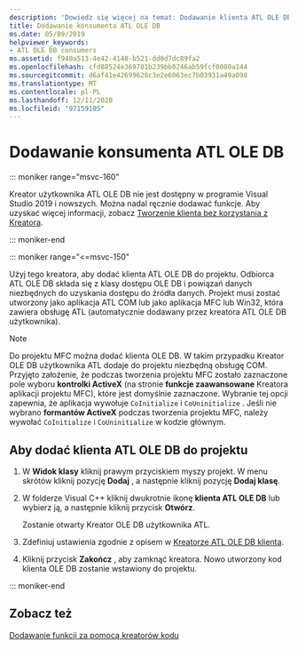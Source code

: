 ```yaml
---
description: 'Dowiedz się więcej na temat: Dodawanie klienta ATL OLE DB'
title: Dodawanie konsumenta ATL OLE DB
ms.date: 05/09/2019
helpviewer_keywords:
- ATL OLE DB consumers
ms.assetid: f940a513-4e42-4148-b521-dd0d7dc89fa2
ms.openlocfilehash: cfd88524e369781b239bb0246ab59fcf0080a144
ms.sourcegitcommit: d6af41e42699628c3e2e6063ec7b03931a49a098
ms.translationtype: MT
ms.contentlocale: pl-PL
ms.lasthandoff: 12/11/2020
ms.locfileid: "97159105"
---
```

# <a name="adding-an-atl-ole-db-consumer"></a>Dodawanie konsumenta ATL OLE DB

::: moniker range="msvc-160"

Kreator użytkownika ATL OLE DB nie jest dostępny w programie Visual Studio 2019 i nowszych. Można nadal ręcznie dodawać funkcje. Aby uzyskać więcej informacji, zobacz [Tworzenie klienta bez korzystania z Kreatora](../../data/oledb/creating-a-consumer-without-using-a-wizard.md).

::: moniker-end

::: moniker range="<=msvc-150"

Użyj tego kreatora, aby dodać klienta ATL OLE DB do projektu. Odbiorca ATL OLE DB składa się z klasy dostępu OLE DB i powiązań danych niezbędnych do uzyskania dostępu do źródła danych. Projekt musi zostać utworzony jako aplikacja ATL COM lub jako aplikacja MFC lub Win32, która zawiera obsługę ATL (automatycznie dodawany przez kreatora ATL OLE DB użytkownika).

> [!NOTE]
> Do projektu MFC można dodać klienta OLE DB. W takim przypadku Kreator OLE DB użytkownika ATL dodaje do projektu niezbędną obsługę COM. Przyjęto założenie, że podczas tworzenia projektu MFC zostało zaznaczone pole wyboru **kontrolki ActiveX** (na stronie **funkcje zaawansowane** Kreatora aplikacji projektu MFC), które jest domyślnie zaznaczone. Wybranie tej opcji zapewnia, że aplikacja wywołuje `CoInitialize` i `CoUninitialize` . Jeśli nie wybrano **formantów ActiveX** podczas tworzenia projektu MFC, należy wywołać `CoInitialize` i `CoUninitialize` w kodzie głównym.

## <a name="to-add-an-atl-ole-db-consumer-to-your-project"></a>Aby dodać klienta ATL OLE DB do projektu

1. W **Widok klasy** kliknij prawym przyciskiem myszy projekt. W menu skrótów kliknij pozycję **Dodaj** , a następnie kliknij pozycję **Dodaj klasę**.

1. W folderze Visual C++ kliknij dwukrotnie ikonę **klienta ATL OLE DB** lub wybierz ją, a następnie kliknij przycisk **Otwórz**.

   Zostanie otwarty Kreator OLE DB użytkownika ATL.

1. Zdefiniuj ustawienia zgodnie z opisem w [Kreatorze ATL OLE DB klienta](../../atl/reference/atl-ole-db-consumer-wizard.md).

1. Kliknij przycisk **Zakończ** , aby zamknąć kreatora. Nowo utworzony kod klienta OLE DB zostanie wstawiony do projektu.

::: moniker-end

## <a name="see-also"></a>Zobacz też

[Dodawanie funkcji za pomocą kreatorów kodu](../../ide/adding-functionality-with-code-wizards-cpp.md)
